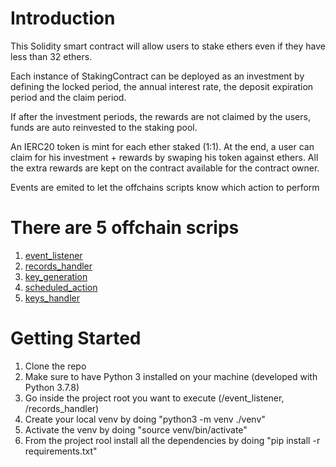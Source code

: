 # Introduction 
This Solidity smart contract will allow users to stake ethers even if they have less than 32 ethers. <p>Each instance of StakingContract can be deployed as an investment by defining the locked period, the annual interest rate, the deposit expiration period and the claim period.</p> <p>If after the investment periods, the rewards are not claimed by the users, funds are auto reinvested to the staking pool.</p> <p> An IERC20 token is mint for each ether staked (1:1). At the end, a user can claim for his investment + rewards by swaping his token against ethers. All the extra rewards are kept on the contract available for the contract owner.</p>
<p>Events are emited to let the offchains scripts know which action to perform</p>

# There are 5 offchain scrips
1. [event_listener](https://link-url-here.org)
2. [records_handler](https://link-url-here.org)
3. [key_generation](https://link-url-here.org)
4. [scheduled_action](https://link-url-here.org)
5. [keys_handler](https://link-url-here.org)

# Getting Started
1.	Clone the repo
2.  Make sure to have Python 3 installed on your machine (developed with Python 3.7.8)
3.  Go inside the project root you want to execute (/event_listener, /records_handler)
4.  Create your local venv by doing "python3 -m venv ./venv"
5.  Activate the venv by doing "source venv/bin/activate"
6.	From the project rool install all the dependencies by doing "pip install -r requirements.txt"


